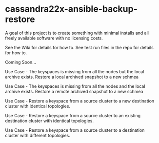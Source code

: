 # cassandra22x-ansible-backup-restore
A goal of this project is to create something with minimal installs and all freely available software with no licensing costs.

See the Wiki for details for how to.
See test run files in the repo for details for how to.

Coming Soon...

Use Case - The keyspaces is missing from all the nodes but the local archive exists.
Restore a local archived snapshot to a new schmea

Use Case - The keyspaces is missing from all the nodes and the local archive exists.
Restore a remote archived snapshot to a new schmea

Use Case - Restore a keyspace from a source cluster to a new destination cluster with identical topologies.

Use Case - Restore a keyspace from a source cluster to an existing destination cluster with identical topologies.

Use Case - Restore a keyspace from a source cluster to a destination cluster with different topologies.
